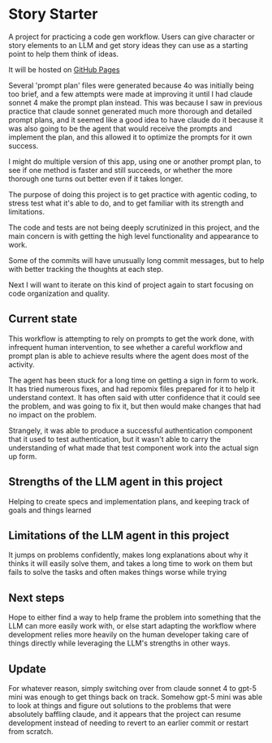 # Story Starter

A project for practicing a code gen workflow. Users can give character or story elements to an LLM and get story ideas they can use as a starting point to help them think of ideas.

It will be hosted on [GitHub Pages](https://ljacobdev.github.io/story-starter)


Several 'prompt plan' files were generated because 4o was initially being too brief, and a few attempts were made at improving it until I had claude sonnet 4 make the prompt plan instead.  This was because I saw in previous practice that claude sonnet generated much more thorough and detailed prompt plans, and it seemed like a good idea to have claude do it because it was also going to be the agent that would receive the prompts and implement the plan, and this allowed it to optimize the prompts for it own success.

I might do multiple version of this app, using one or another prompt plan, to see if one method is faster and still succeeds, or whether the more thorough one turns out better even if it takes longer.


The purpose of doing this project is to get practice with agentic coding, to stress test what it's able to do, and to get familiar with its strength and limitations.  

The code and tests are not being deeply scrutinized in this project, and the main concern is with getting the high level functionality and appearance to work.

Some of the commits will have unusually long commit messages, but to help with better tracking the thoughts at each step.

Next I will want to iterate on this kind of project again to start focusing on code organization and quality.


## Current state

This workflow is attempting to rely on prompts to get the work done, with infrequent human intervention, to see whether a careful workflow and prompt plan is able to achieve results where the agent does most of the activity.

The agent has been stuck for a long time on getting a sign in form to work.  It has tried numerous fixes, and had repomix files prepared for it to help it understand context.  It has often said with utter confidence that it could see the problem, and was going to fix it, but then would make changes that had no impact on the problem.

Strangely, it was able to produce a successful authentication component that it used to test authentication, but it wasn't able to carry the understanding of what made that test component work into the actual sign up form.


## Strengths of the LLM agent in this project

Helping to create specs and implementation plans, and keeping track of goals and things learned


## Limitations of the LLM agent in this project

It jumps on problems confidently, makes long explanations about why it thinks it will easily solve them, and takes a long time to work on them but fails to solve the tasks and often makes things worse while trying


## Next steps

Hope to either find a way to help frame the problem into something that the LLM can more easily work with, or else start adapting the workflow where development relies more heavily on the human developer taking care of things directly while leveraging the LLM's strengths in other ways.



## Update

For whatever reason, simply switching over from claude sonnet 4 to gpt-5 mini was enough to get things back on track.  Somehow gpt-5 mini was able to look at things and figure out solutions to the problems that were absolutely baffling claude, and it appears that the project can resume development instead of needing to revert to an earlier commit or restart from scratch.